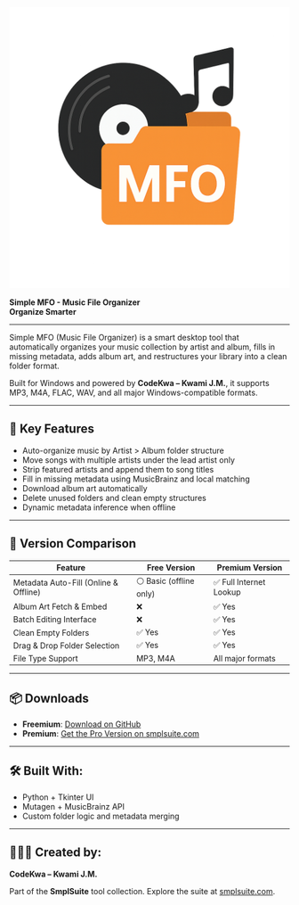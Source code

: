 ![Simple MFO Logo](SimpleMFO.png)

**Simple MFO - Music File Organizer**  
**Organize Smarter**

---

Simple MFO (Music File Organizer) is a smart desktop tool that automatically organizes your music collection by artist and album, fills in missing metadata, adds album art, and restructures your library into a clean folder format.

Built for Windows and powered by **CodeKwa – Kwami J.M.**, it supports MP3, M4A, FLAC, WAV, and all major Windows-compatible formats.

---

## 🔑 Key Features
- Auto-organize music by Artist > Album folder structure
- Move songs with multiple artists under the lead artist only
- Strip featured artists and append them to song titles
- Fill in missing metadata using MusicBrainz and local matching
- Download album art automatically
- Delete unused folders and clean empty structures
- Dynamic metadata inference when offline

---

## 🔀 Version Comparison
| Feature                              | Free Version        | Premium Version             |
|--------------------------------------|----------------------|------------------------------|
| Metadata Auto-Fill (Online & Offline)| ⚪ Basic (offline only) | ✅ Full Internet Lookup     |
| Album Art Fetch & Embed              | ❌                    | ✅ Yes                       |
| Batch Editing Interface              | ❌                    | ✅ Yes                       |
| Clean Empty Folders                  | ✅ Yes                | ✅ Yes                       |
| Drag & Drop Folder Selection         | ✅ Yes                | ✅ Yes                       |
| File Type Support                    | MP3, M4A             | All major formats           |

---

## 📦 Downloads
- **Freemium**: [Download on GitHub](https://github.com/CodeKwa/SimpleMFO)
- **Premium**: [Get the Pro Version on smplsuite.com](https://smplsuite.com/simplemfo)

---

## 🛠 Built With:
- Python + Tkinter UI
- Mutagen + MusicBrainz API
- Custom folder logic and metadata merging

---

## 👨🏾‍💻 Created by:
**CodeKwa – Kwami J.M.**

Part of the **SmplSuite** tool collection. Explore the suite at [smplsuite.com](https://smplsuite.com).
